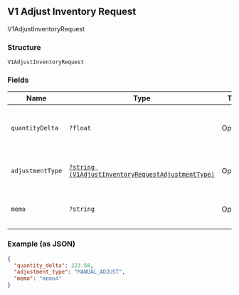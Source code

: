 ## V1 Adjust Inventory Request

V1AdjustInventoryRequest

### Structure

`V1AdjustInventoryRequest`

### Fields

| Name | Type | Tags | Description | Getter | Setter |
|  --- | --- | --- | --- | --- | --- |
| `quantityDelta` | `?float` | Optional | The number to adjust the variation's quantity by. | getQuantityDelta(): ?float | setQuantityDelta(?float quantityDelta): void |
| `adjustmentType` | [`?string (V1AdjustInventoryRequestAdjustmentType)`](/doc/models/v1-adjust-inventory-request-adjustment-type.md) | Optional | -  | getAdjustmentType(): ?string | setAdjustmentType(?string adjustmentType): void |
| `memo` | `?string` | Optional | A note about the inventory adjustment. | getMemo(): ?string | setMemo(?string memo): void |

### Example (as JSON)

```json
{
  "quantity_delta": 223.58,
  "adjustment_type": "MANUAL_ADJUST",
  "memo": "memo4"
}
```

